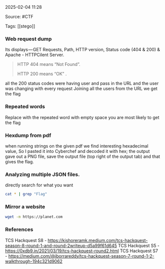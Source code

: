 
2025-02-04 11:28

Source: #CTF  

Tags: [[stego]]
### Web request dump

Its displays — GET Requests, Path, HTTP version, Status code (404 & 200) & Apache - HTTPCilent Server.

> HTTP 404 means “Not Found”.
> 
> HTTP 200 means “OK” .

all the 200 status codes were having user and pass in the URL and the user was changing with every request 
Joining all the users from the URL we get the flag
### Repeated words

Replace with the repeated word with empty space you are most likely to get the flag 
### Hexdump from pdf

when running strings on the given pdf we find interesting hexadecimal value, So I pasted it into Cyberchef and decoded it with hex; the output gave out a PNG file, save the output file (top right of the output tab)
and that gives the flag.
### Analyzing multiple JSON files.

directly search for what you want
```sh
cat * | grep "Flag"
```
### Mirror a website 

```sh
wget -m https://planet.com
```

### References
 
TCS Hackquest S8 - https://kishoreramk.medium.com/tcs-hackquest-season-8-round-1-and-round-2writeup-d5a99f61d645
TCS Hackquest S5 - https://0xdb9.in/2021/03/19/tcs-hackquest-round2.html
TCS Hackquest S7 - https://medium.com/@iborrareddy/tcs-hackquest-season-7-round-1-2-walkthrough-194c321d9062